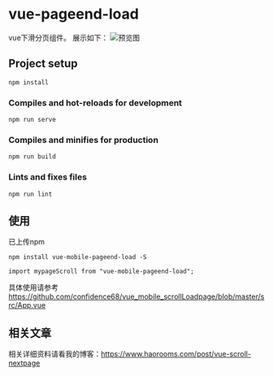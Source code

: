 # vue-pageend-load

vue下滑分页组件。
展示如下：
![预览图][1]

## Project setup
```
npm install
```

### Compiles and hot-reloads for development
```
npm run serve
```

### Compiles and minifies for production
```
npm run build
```

### Lints and fixes files
```
npm run lint
```



## 使用

已上传npm

```
npm install vue-mobile-pageend-load -S

import mypageScroll from "vue-mobile-pageend-load";
```

具体使用请参考 https://github.com/confidence68/vue_mobile_scrollLoadpage/blob/master/src/App.vue


## 相关文章

相关详细资料请看我的博客：https://www.haorooms.com/post/vue-scroll-nextpage

[1]:https://raw.githubusercontent.com/confidence68/vue_mobile_scrollLoadpage/master/show.gif
